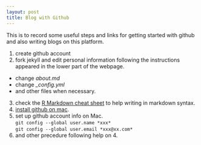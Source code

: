```yaml
---
layout: post
title: Blog with Github
---
```


This is to record some useful steps and links for getting started with github and also writing blogs on this platform. 
  
1. create github account
2. fork jekyll and edit personal information following the instructions appeared in the lower part of the webpage.  
  + change *about.md* 
  + change *_config.yml*
  + and other files when necessary.
  
  
3. check the [R Markdown cheat sheet](https://www.rstudio.com/wp-content/uploads/2015/02/rmarkdown-cheatsheet.pdf) to help writing in markdown syntax.
4. [install github on mac](https://help.github.com/articles/set-up-git/).  
5. set up github account info on Mac.  
```git config --global user.name *xxx*```  
```git config --global user.email *xxx@xx.com*```  
6. and other precedure following help on 4. 


